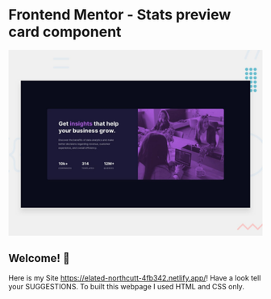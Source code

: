 # Frontend Mentor - Stats preview card component

![Design preview for the Stats preview card component coding challenge](./design/desktop-preview.jpg)

## Welcome! 👋

Here is my Site https://elated-northcutt-4fb342.netlify.app/!
Have a look tell your SUGGESTIONS. 
To built this webpage I used HTML and CSS only.
